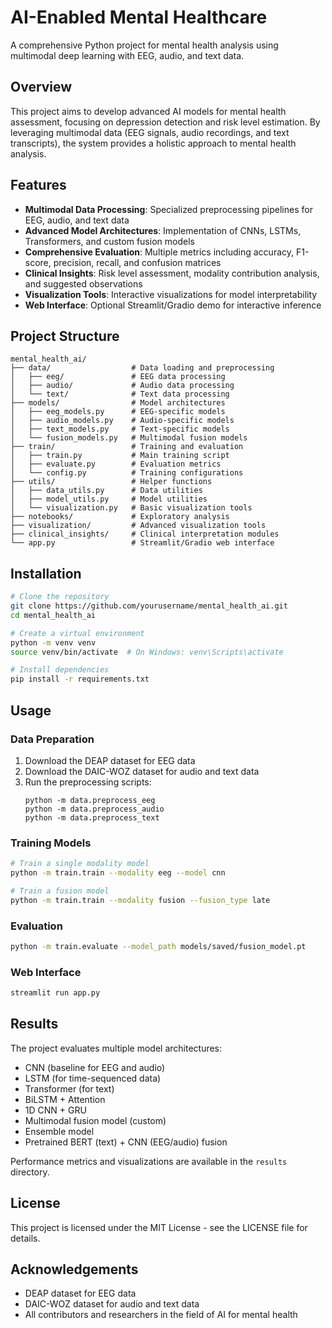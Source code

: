 # AI-Enabled Mental Healthcare

A comprehensive Python project for mental health analysis using multimodal deep learning with EEG, audio, and text data.

## Overview

This project aims to develop advanced AI models for mental health assessment, focusing on depression detection and risk level estimation. By leveraging multimodal data (EEG signals, audio recordings, and text transcripts), the system provides a holistic approach to mental health analysis.

## Features

- **Multimodal Data Processing**: Specialized preprocessing pipelines for EEG, audio, and text data
- **Advanced Model Architectures**: Implementation of CNNs, LSTMs, Transformers, and custom fusion models
- **Comprehensive Evaluation**: Multiple metrics including accuracy, F1-score, precision, recall, and confusion matrices
- **Clinical Insights**: Risk level assessment, modality contribution analysis, and suggested observations
- **Visualization Tools**: Interactive visualizations for model interpretability
- **Web Interface**: Optional Streamlit/Gradio demo for interactive inference

## Project Structure

```
mental_health_ai/
├── data/                  # Data loading and preprocessing
│   ├── eeg/               # EEG data processing
│   ├── audio/             # Audio data processing
│   └── text/              # Text data processing
├── models/                # Model architectures
│   ├── eeg_models.py      # EEG-specific models
│   ├── audio_models.py    # Audio-specific models
│   ├── text_models.py     # Text-specific models
│   └── fusion_models.py   # Multimodal fusion models
├── train/                 # Training and evaluation
│   ├── train.py           # Main training script
│   ├── evaluate.py        # Evaluation metrics
│   └── config.py          # Training configurations
├── utils/                 # Helper functions
│   ├── data_utils.py      # Data utilities
│   ├── model_utils.py     # Model utilities
│   └── visualization.py   # Basic visualization tools
├── notebooks/             # Exploratory analysis
├── visualization/         # Advanced visualization tools
├── clinical_insights/     # Clinical interpretation modules
└── app.py                 # Streamlit/Gradio web interface
```

## Installation

```bash
# Clone the repository
git clone https://github.com/yourusername/mental_health_ai.git
cd mental_health_ai

# Create a virtual environment
python -m venv venv
source venv/bin/activate  # On Windows: venv\Scripts\activate

# Install dependencies
pip install -r requirements.txt
```

## Usage

### Data Preparation

1. Download the DEAP dataset for EEG data
2. Download the DAIC-WOZ dataset for audio and text data
3. Run the preprocessing scripts:
   ```
   python -m data.preprocess_eeg
   python -m data.preprocess_audio
   python -m data.preprocess_text
   ```

### Training Models

```bash
# Train a single modality model
python -m train.train --modality eeg --model cnn

# Train a fusion model
python -m train.train --modality fusion --fusion_type late
```

### Evaluation

```bash
python -m train.evaluate --model_path models/saved/fusion_model.pt
```

### Web Interface

```bash
streamlit run app.py
```

## Results

The project evaluates multiple model architectures:
- CNN (baseline for EEG and audio)
- LSTM (for time-sequenced data)
- Transformer (for text)
- BiLSTM + Attention
- 1D CNN + GRU
- Multimodal fusion model (custom)
- Ensemble model
- Pretrained BERT (text) + CNN (EEG/audio) fusion

Performance metrics and visualizations are available in the `results` directory.

## License

This project is licensed under the MIT License - see the LICENSE file for details.

## Acknowledgements

- DEAP dataset for EEG data
- DAIC-WOZ dataset for audio and text data
- All contributors and researchers in the field of AI for mental health
